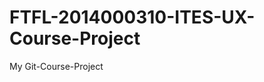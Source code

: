 FTFL-2014000310-ITES-UX-Course-Project
======================================

My Git-Course-Project

